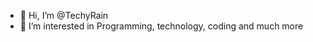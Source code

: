 - 👋 Hi, I’m @TechyRain
- 👀 I’m interested in Programming, technology, coding and much more

<!---
TechyRain/TechyRain is a ✨ special ✨ repository because its `README.md` (this file) appears on your GitHub profile.
You can click the Preview link to take a look at your changes.
--->

